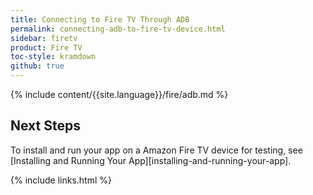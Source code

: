 ```yaml
---
title: Connecting to Fire TV Through ADB
permalink: connecting-adb-to-fire-tv-device.html
sidebar: firetv
product: Fire TV
toc-style: kramdown
github: true
---
```


{% include content/{{site.language}}/fire/adb.md %}


## Next Steps

To install and run your app on a Amazon Fire TV device for testing, see [Installing and Running Your App][installing-and-running-your-app].

{% include links.html %}
